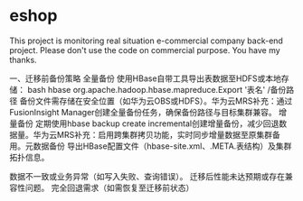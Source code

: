 # eshop
This project is monitoring real situation e-commercial company back-end project.
Please don't use the code on commercial purpose.
You have my thanks.


一、迁移前备份策略
​全量备份
使用HBase自带工具导出表数据至HDFS或本地存储：
bash
hbase org.apache.hadoop.hbase.mapreduce.Export '表名' /备份路径
备份文件需存储在安全位置（如华为云OBS或HDFS）。
​华为云MRS补充：通过FusionInsight Manager创建全量备份任务，确保备份路径与目标集群兼容。
​增量备份
定期使用hbase backup create incremental创建增量备份，减少回退数据量。
​华为云MRS补充：启用跨集群拷贝功能，实时同步增量数据至原集群备用。
​元数据备份
导出HBase配置文件（hbase-site.xml、.META.表结构）及集群拓扑信息。

数据不一致或业务异常（如写入失败、查询错误）。
迁移后性能未达预期或存在兼容性问题。
完全回退需求（如需恢复至迁移前状态）
